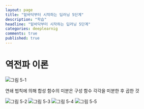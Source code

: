 ```yaml
---
layout: page
title: "밑바닥부터 시작하는 딥러닝 5단계"
description: "학습"
headline: "밑바닥부터 시작하는 딥러닝 5단계"
categories: deeplearnig
comments: true
published: true
---
```


# 역전파 이론

![그림 5-1](https://user-images.githubusercontent.com/73815944/109748032-8018c400-7c1b-11eb-9c27-c1d58730f90e.png)

연쇄 법칙에 의해 합성 함수의 미분은 구성 함수 각각을 미분한 후 곱한 것

![그림 5-2](https://user-images.githubusercontent.com/73815944/109748033-8018c400-7c1b-11eb-9036-3a970c7ce488.png)
![그림 5-3](https://user-images.githubusercontent.com/73815944/109748035-80b15a80-7c1b-11eb-93ce-88219814ff12.png)
![그림 5-4](https://user-images.githubusercontent.com/73815944/109748025-7ee79700-7c1b-11eb-95b7-5a735633ba96.png)
![그림 5-5](https://user-images.githubusercontent.com/73815944/109748030-7f802d80-7c1b-11eb-97bd-6e7ce30df6cb.png)


```python

```
